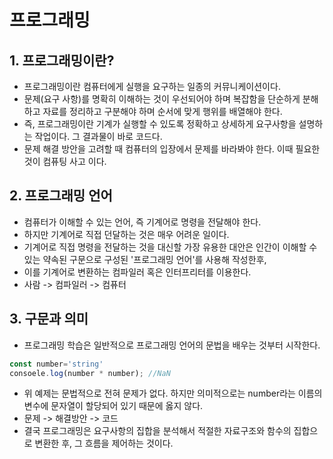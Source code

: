 # 프로그래밍
## 1. 프로그래밍이란?
- 프로그래밍이란 컴퓨터에게 실행을 요구하는 일종의 커뮤니케이션이다.
- 문제(요구 사항)를 명확히 이해하는 것이 우선되어야 하며 복잡함을 단순하게 분해하고 자료를 정리하고 구분해야 하며 순서에 맞게 행위를 배열해야 한다.
- 즉, 프로그래밍이란 기계가 실행할 수 있도록 정확하고 상세하게 요구사항을 설명하는 작업이다. 그 결과물이 바로 코드다.
- 문제 해결 방안을 고려할 때 컴퓨터의 입장에서 문제를 바라봐야 한다. 이때 필요한 것이 컴퓨팅 사고 이다.

## 2. 프로그래밍 언어
- 컴퓨터가 이해할 수 있는 언어, 즉 기계어로 명령을 전달해야 한다.
- 하지만 기계어로 직접 던달하는 것은 매우 어려운 일이다.
- 기계어로 직접 명령을 전달하는 것을 대신할 가장 유용한 대안은 인간이 이해할 수 있는 약속된 구문으로 구성된 '프로그래밍 언어'를 사용해 작성한후,
- 이를 기계어로 변환하는 컴파일러 혹은 인터프리터를 이용한다.
- 사람 -> 컴파일러 -> 컴퓨터

## 3. 구문과 의미
- 프로그래밍 학습은 일반적으로 프로그래밍 언어의 문법을 배우는 것부터 시작한다.
 ```js
const number='string'
consoele.log(number * number); //NaN
```
- 위 예제는 문법적으로 전혀 문제가 없다. 하지만 의미적으로는 number라는 이름의 변수에 문자열이 할당되어 있기 때문에 옳지 않다.
- 문제 -> 해결방안 -> 코드
- 결국 프로그래밍은 요구사항의 집합을 분석해서 적절한 자료구조와 함수의 집합으로 변환한 후, 그 흐름을 제어하는 것이다.



